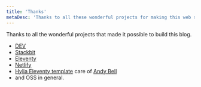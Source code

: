 ```yaml
---
title: 'Thanks'
metaDesc: 'Thanks to all these wonderful projects for making this web site possible.'
---
```


Thanks to all the wonderful projects that made it possible to build this blog.

- [DEV](https://dev.to 'DEV website')
- [Stackbit](stackbit.com)
- [Eleventy](https://www.11ty.dev/)
- [Netlify](https://www.netlify.com)
- [Hylia Eleventy template](https://github.com/hankchizljaw/hylia) care of [Andy Bell](https://piccalil.li/)
- and OSS in general.
